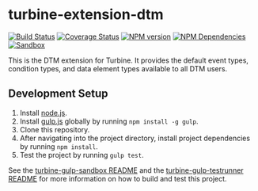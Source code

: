 # turbine-extension-dtm
[![Build Status][status-image]][status-url] [![Coverage Status][coverage-image]][coverage-url] [![NPM version][npm-image]][npm-url] [![NPM Dependencies][npm-dependencies-image]][npm-dependencies-url] [![Sandbox][sandbox-image]][sandbox-url]

This is the DTM extension for Turbine. It provides the default event types, condition types, and data element types available to all DTM users.

## Development Setup
1. Install [node.js](https://nodejs.org/).
2. Install [gulp.js](http://gulpjs.com/) globally by running `npm install -g gulp`.
3. Clone this repository.
4. After navigating into the project directory, install project dependencies by running `npm install`.
5. Test the project by running `gulp test`.

See the [turbine-gulp-sandbox README](https://git.corp.adobe.com/Activation/turbine-gulp-sandbox/blob/master/README.md) and the [turbine-gulp-testrunner README](https://git.corp.adobe.com/Activation/turbine-gulp-testrunner/blob/master/README.md) for more information on how to build and test this project.

[status-url]: https://dtm-builder.ut1.mcps.adobe.net/job/turbine-extension-dtm
[status-image]: https://dtm-builder.ut1.mcps.adobe.net/buildStatus/icon?job=turbine-extension-dtm
[coverage-url]: https://dtm-builder.ut1.mcps.adobe.net/view/Reactor-Frontend/job/turbine-extension-dtm/lastStableBuild/cobertura/
[coverage-image]: https://dtm-builder.ut1.mcps.adobe.net/view/Reactor-Frontend/job/turbine-extension-dtm/ws/badges/coverage.svg
[npm-url]: https://artifactory.corp.adobe.com/artifactory/webapp/#/artifacts/browse/tree/General/npm-mcps-release-local/@Reactor-Frontend/turbine-extension-dtm/-/@Reactor-Frontend
[npm-image]: https://dtm-builder.ut1.mcps.adobe.net/view/Reactor-Frontend/job/turbine-extension-dtm/ws/badges/npm.svg
[npm-dependencies-url]: https://dtm-builder.ut1.mcps.adobe.net/view/Reactor-Frontend/job/turbine-extension-dtm/ws/dependencies.txt
[npm-dependencies-image]: https://dtm-builder.ut1.mcps.adobe.net/view/Reactor-Frontend/job/turbine-extension-dtm/ws/badges/dependencies.svg
[sandbox-url]: https://dtm-builder.ut1.mcps.adobe.net/view/Reactor-Frontend/job/turbine-extension-dtm/ws/sandbox/viewSandbox.html
[sandbox-image]: https://dtm-builder.ut1.mcps.adobe.net/view/Reactor-Frontend/job/turbine-extension-dtm/ws/badges/sandbox.svg
